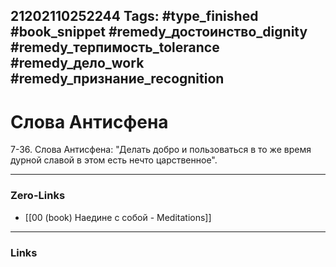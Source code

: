 21202110252244
Tags: #type_finished #book_snippet #remedy_достоинство_dignity #remedy_терпимость_tolerance #remedy_дело_work #remedy_признание_recognition
---
# Слова Антисфена

 7-36. Слова Антисфена: "Делать добро и пользоваться в то же время дурной славой  в этом есть нечто царственное".

---
### Zero-Links
- [[00 (book) Наедине с собой - Meditations]]
---
### Links
